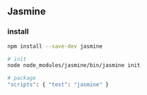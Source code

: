 ## Jasmine

### install
```bash
npm install --save-dev jasmine

# init
node node_modules/jasmine/bin/jasmine init

# package
"scripts": { "test": "jasmine" }
```